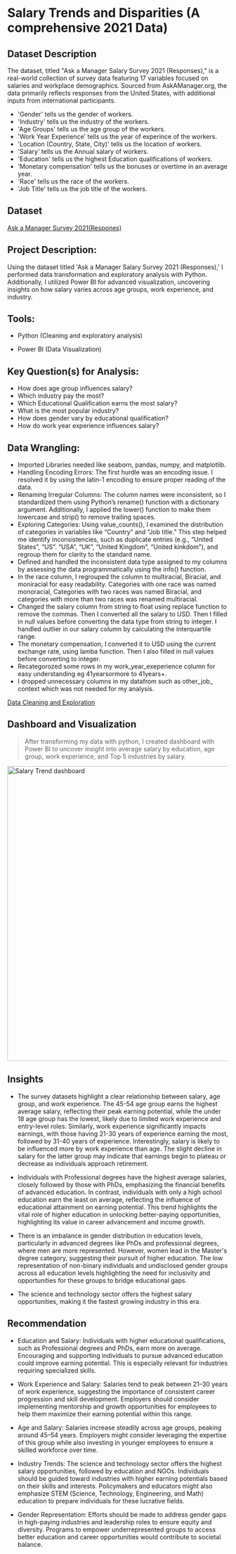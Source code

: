 # Salary Trends and Disparities (A comprehensive 2021 Data)
## Dataset Description
The dataset, titled "Ask a Manager Salary Survey 2021 (Responses)," is a real-world collection of survey data featuring 17 variables focused on salaries and workplace demographics. Sourced from AskAManager.org, the data primarily reflects responses from the United States, with additional inputs from international participants.

+ 'Gender' tells us the gender of workers.
+ 'Industry' tells us the industry of the workers.
+ 'Age Groups' tells us the age group of the workers.
+ 'Work Year Experience' tells us the year of experince of the workers.
+ 'Location (Country, State, City)' tells us the location of workers.
+ 'Salary' tells us the Annual salary of workers.
+ 'Education' tells us the highest Education qualifications of workers.
+ 'Monetary compensation' tells us the bonuses or overtime in an average year.
+ 'Race' tells us the race of the workers.
+ 'Job Title' tells us the job title of the workers.
## Dataset
<a href= "https://github.com/brightboy373/Cleaning-Exploring-the-Ask-a-Manager-Survey-Dataset/blob/main/Ask%20A%20Manager%20Salary%20Survey%202021.csv">Ask a Manager Survey 2021(Respones)</a>

## Project Description: 
Using the dataset titled 'Ask a Manager Salary Survey 2021 (Responses),' I performed data transformation and exploratory analysis with Python. Additionally, I utilized Power BI for advanced visualization, uncovering insights on how salary varies across age groups, work experience, and industry.

## Tools: 
+ Python (Cleaning and exploratory analysis)

+ Power BI (Data Visualization)

## Key Question(s) for Analysis:
+ How does age group influences salary?
+ Which industry pay the most?
+ Which Educational Qualification earns the most salary?
+ What is the most popular industry?
+ How does gender vary by educational qualification?
+ How do work year experience influences salary?
  


## Data Wrangling:
+ Imported Libraries needed like seaborn, pandas, numpy, and matplotlib.
+ Handling Encoding Errors: The first hurdle was an encoding issue. I resolved it by using the latin-1 encoding to ensure proper reading of the data.
+ Renaming Irregular Columns: The column names were inconsistent, so I standardized them using Python’s rename() function with a dictionary argument. Additionally, I applied the lower() function to make them lowercase and strip() to remove trailing spaces.
+ Exploring Categories: Using value_counts(), I examined the distribution of categories in variables like “Country” and “Job title.” This step helped me identify inconsistencies, such as duplicate entries (e.g., “United States”, “US”. “USA”, “UK”, “United Kingdom”, “United kinkdom”), and regroup them for clarity to the standard name.
+ Defined and handled the inconsistent data type assigned to my columns by assessing the data programmatically using the info() function.
+ In the race column, I regrouped the column to multiracial, Biracial, and moniracial for easy readability. Categories with one race was named monoracial, Categories with two races was named Biracial, and categories with more than two races was renamed multiracial.
+ Changed the salary column from string to float using replace function to remove the commas. Then I converted all the salary to USD. Then I filled in null values before converting the data type from string to integer. I handled outlier in our salary column by calculating the interquartile range.
+ The monetary compensation, I converted it to USD using the current exchange rate, using lamba function. Then I also filled in null values before converting to integer.
+ Recategorozed some rows in my work_year_exeperience column for easy understanding eg 41yearsormore to 41years+.
+ I dropped unnecessary columns in my datafrom such as other_job_ context which was not needed for my analysis.

<a href= "https://github.com/brightboy373/Cleaning-Exploring-the-Ask-a-Manager-Survey-Dataset/blob/main/Survey%20data%20Analysis%20Project.ipynb">Data Cleaning and Exploration</a>


## Dashboard and Visualization
 > After transforming my data with python, I created dashboard with Power BI to uncover insight into average salary by education, age group, work experience, and Top 5 industries by salary.

<img width="671" alt="Salary Trend dashboard" src="https://github.com/user-attachments/assets/921ea5c4-9de7-47e7-b90e-bf454f72cd7d" />

## Insights

+ The survey datasets highlight a clear relationship between salary, age group, and work experience. The 45-54 age group earns the highest average salary, reflecting their peak earning potential, while the under 18 age group has the lowest, likely due to limited work experience and entry-level roles. Similarly, work experience significantly impacts earnings, with those having 21-30 years of experience earning the most, followed by 31-40 years of experience. Interestingly, salary is likely to be influenced more by work experience than age. The slight decline in salary for the latter group may indicate that earnings begin to plateau or decrease as individuals approach retirement.

+ Individuals with Professional degrees have the highest average salaries, closely followed by those with PhDs, emphasizing the financial benefits of advanced education. In contrast, individuals with only a high school education earn the least on average, reflecting the influence of educational attainment on earning potential. This trend highlights the vital role of higher education in unlocking better-paying opportunities, highlighting its value in career advancement and income growth.

+ There is an imbalance in gender distribution in education levels, particularly in advanced degrees like PhDs and professional degrees, where men are more represented. However, women lead in the Master's degree category, suggesting their pursuit of higher education. The low representation of non-binary individuals and undisclosed gender groups across all education levels highlighting the need for inclusivity and opportunities for these groups to bridge educational gaps.

+ The science and technology sector offers the highest salary opportunities, making it the fastest growing industry in this era.

## Recommendation
+ Education and Salary: Individuals with higher educational qualifications, such as Professional degrees and PhDs, earn more on average. Encouraging and supporting individuals to pursue advanced education could improve earning potential. This is especially relevant for industries requiring specialized skills.

+ Work Experience and Salary: Salaries tend to peak between 21–30 years of work experience, suggesting the importance of consistent career progression and skill development. Employers should consider implementing mentorship and growth opportunities for employees to help them maximize their earning potential within this range.

+ Age and Salary: Salaries increase steadily across age groups, peaking around 45–54 years. Employers might consider leveraging the expertise of this group while also investing in younger employees to ensure a skilled workforce over time.

+ Industry Trends: The science and technology sector offers the highest salary opportunities, followed by education and NGOs. Individuals should be guided toward industries with higher earning potentials based on their skills and interests. Policymakers and educators might also emphasize STEM (Science, Technology, Engineering, and Math) education to prepare individuals for these lucrative fields.

+ Gender Representation: Efforts should be made to address gender gaps in high-paying industries and leadership roles to ensure equity and diversity. Programs to empower underrepresented groups to access better education and career opportunities would contribute to societal balance.


